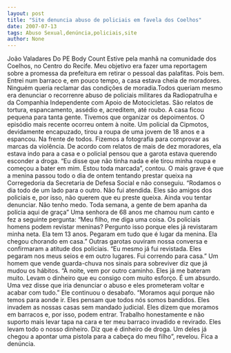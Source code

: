 ```yaml
---
layout: post
title: "Site denuncia abuso de policiais em favela dos Coelhos"
date: 2007-07-13
tags: Abuso Sexual,denúncia,policiais,site
author: None
---
```

Jo&atilde;o Valadares
Do PE Body Count
Estive pela manh&atilde; na comunidade dos Coelhos, no Centro do Recife. Meu objetivo era fazer uma reportagem sobre a promessa da prefeitura em retirar o pessoal das palafitas. Pois bem. Entrei num barraco e, em pouco tempo, a casa estava cheia de moradores. Ningu&eacute;m queria reclamar das condi&ccedil;&otilde;es de moradia.Todos queriam mesmo era denunciar o recorrenre abuso de policiais militares da Radiopatrulha e da Companhia Independente com Apoio de Motocicletas. S&atilde;o relatos de tortura, espancamento, ass&eacute;dio e, acreditem, at&eacute; roubo. A casa ficou pequena para tanta gente. Tivemos que organizar os depoimentos.
O epis&oacute;dio mais recente ocorreu ontem &agrave; noite. Um policial da Cipmotos, devidamente encapuzado, tirou a roupa de uma jovem de 18 anos e a espancou. Na frente de todos. Fizemos a fotografia para comprovar as marcas da viol&ecirc;ncia.
De acordo com relatos de mais de dez moradores, ela estava indo para a casa e o policial pensou que a garota estava querendo esconder a droga. &ldquo;Eu disse que n&atilde;o tinha nada e ele tirou minha roupa e come&ccedil;ou a bater em mim. Estou toda marcada&rdquo;, contou.
O mais grave &eacute; que a menina passou todo o dia de ontem tentando prestar queixa na Corregedoria da Secretaria de Defesa Social e n&atilde;o conseguiu. &ldquo;Rodamos o dia todo de um lado para o outro. N&atilde;o fui atendida. Eles s&atilde;o amigos dos policiais e, por isso, n&atilde;o querem que eu preste queixa. Ainda vou tentar denunciar. N&atilde;o tenho medo. Toda semana, a gente de bem apanha da pol&iacute;cia aqui de gra&ccedil;a&rdquo;
Uma senhora de 68 anos me chamou num canto e fez a seguinte pergunta: &ldquo;Meu filho, me diga uma coisa. Os policiais homens podem revistar meninas? Pergunto isso porque eles j&aacute; revistaram minha neta. Ela tem 13 anos. Pegaram em tudo que &eacute; lugar da menina. Ela chegou chorando em casa.&rdquo; Outras garotas ouviram nossa conversa e confirmaram a atitude dos policiais. &ldquo;Eu mesmo j&aacute; fui revistada. Eles pegaram nos meus seios e em outro lugares. Fui correndo para casa.&rdquo;
Um homem que vende guarda-chuva nos sinais para sobreviver diz que j&aacute; mudou os h&aacute;bitos. &ldquo;&Agrave; noite, vem por outro caminho. Eles j&aacute; me bateram muito. Levam o dinheiro que eu consigo com muito esfor&ccedil;o. &Eacute; um absurdo. Uma vez disse que iria denunciar o abuso e eles prometeram voltar e acabar com tudo.&rdquo; Ele continuou o desabafo.
&ldquo;Moramos aqui porque n&atilde;o temos para aonde ir. Eles pensam que todos n&oacute;s somos bandidos. Eles invadem as nossas casas sem mandado judicial. Eles dizem que moramos em barracos e, por isso, podem entrar. Trabalho honestamente e n&atilde;o suporto mais levar tapa na cara e ter meu barraco invadido e revirado. Eles levam todo o nosso dinheiro. Diz que &eacute; dinheiro de droga. Um deles j&aacute; chegou a apontar uma pistola para a cabe&ccedil;a do meu filho&rdquo;, revelou.
Fica a den&uacute;ncia.
 